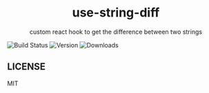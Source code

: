 <div align="center">
<h1>use-string-diff</h1>

<p>custom react hook to get the difference between two strings
</p>
</div>

![Build Status](https://img.shields.io/travis/com/harout32/use-string-diff?style=for-the-badge)
![Version](https://img.shields.io/npm/v/use-string-diff?style=for-the-badge)
![Downloads](https://img.shields.io/npm/dm/use-string-diff?style=for-the-badge)
## LICENSE

MIT
